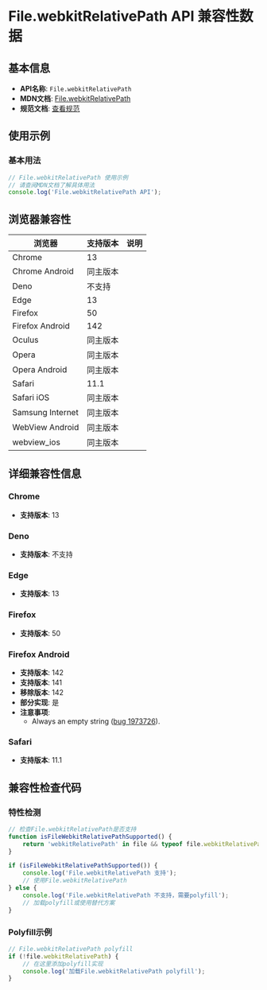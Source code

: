 # File.webkitRelativePath API 兼容性数据

## 基本信息

- **API名称**: `File.webkitRelativePath`
- **MDN文档**: [File.webkitRelativePath](https://developer.mozilla.org/docs/Web/API/File/webkitRelativePath)
- **规范文档**: [查看规范](https://wicg.github.io/entries-api/#dom-file-webkitrelativepath)

## 使用示例

### 基本用法

```javascript
// File.webkitRelativePath 使用示例
// 请查阅MDN文档了解具体用法
console.log('File.webkitRelativePath API');
```

## 浏览器兼容性

| 浏览器 | 支持版本 | 说明 |
|--------|----------|------|
| Chrome | 13 |  |
| Chrome Android | 同主版本 |  |
| Deno | 不支持 |  |
| Edge | 13 |  |
| Firefox | 50 |  |
| Firefox Android | 142 |  |
| Oculus | 同主版本 |  |
| Opera | 同主版本 |  |
| Opera Android | 同主版本 |  |
| Safari | 11.1 |  |
| Safari iOS | 同主版本 |  |
| Samsung Internet | 同主版本 |  |
| WebView Android | 同主版本 |  |
| webview_ios | 同主版本 |  |

## 详细兼容性信息

### Chrome

- **支持版本**: 13

### Deno

- **支持版本**: 不支持

### Edge

- **支持版本**: 13

### Firefox

- **支持版本**: 50

### Firefox Android

- **支持版本**: 142
- **支持版本**: 141
- **移除版本**: 142
- **部分实现**: 是
- **注意事项**:
  - Always an empty string ([bug 1973726](https://bugzil.la/1973726)).

### Safari

- **支持版本**: 11.1

## 兼容性检查代码

### 特性检测

```javascript
// 检查File.webkitRelativePath是否支持
function isFileWebkitRelativePathSupported() {
    return 'webkitRelativePath' in file && typeof file.webkitRelativePath === 'function';
}

if (isFileWebkitRelativePathSupported()) {
    console.log('File.webkitRelativePath 支持');
    // 使用File.webkitRelativePath
} else {
    console.log('File.webkitRelativePath 不支持，需要polyfill');
    // 加载polyfill或使用替代方案
}
```

### Polyfill示例

```javascript
// File.webkitRelativePath polyfill
if (!file.webkitRelativePath) {
    // 在这里添加polyfill实现
    console.log('加载File.webkitRelativePath polyfill');
}
```

